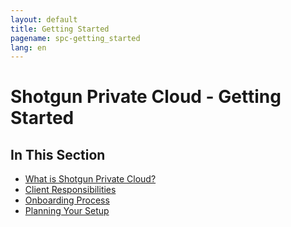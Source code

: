 ```yaml
---
layout: default
title: Getting Started
pagename: spc-getting_started
lang: en
---
```


# Shotgun Private Cloud - Getting Started

## In This Section

* [What is Shotgun Private Cloud?](./about.md)
* [Client Responsibilities](./responsibilities.md)
* [Onboarding Process](./onboarding.md)
* [Planning Your Setup](./planning.md)